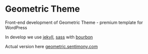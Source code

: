 # Geometric Theme

Front-end development of Geometric Theme - premium template for WordPress

In develop we use [jekyll](http://jekyllrb.com), [sass](http://sass-lang.com) with [bourbon](http://bourbon.io)

Actual version here [geometric.sentimony.com](http://geometric.sentimony.com)
